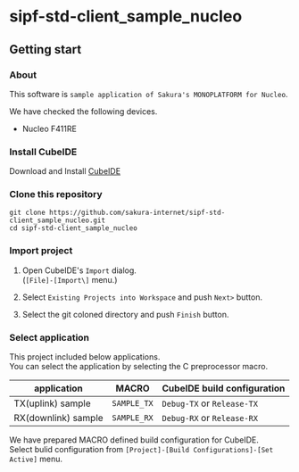 # sipf-std-client_sample_nucleo

## Getting start

### About

This software is `sample application of Sakura's MONOPLATFORM for Nucleo`. 

We have checked the following devices.

- Nucleo F411RE


### Install CubeIDE

Download and Install [CubeIDE](https://www.st.com/ja/development-tools/stm32cubeide.html)

### Clone this repository

```
git clone https://github.com/sakura-internet/sipf-std-client_sample_nucleo.git
cd sipf-std-client_sample_nucleo
```

### Import project

1. Open CubeIDE's `Import` dialog.   
(`[File]-[Import\]` menu.)

2. Select `Existing Projects into Workspace` and push `Next>` button.

3. Select the git coloned directory and push `Finish` button.


### Select application

This project included below applications.  
You can select the application by selecting the C preprocessor macro.  

| application | MACRO | CubeIDE build configuration |
|---|---|---|
| TX(uplink) sample | `SAMPLE_TX` | `Debug-TX` or `Release-TX` |
| RX(downlink) sample | `SAMPLE_RX` | `Debug-RX` or `Release-RX` |

We have prepared MACRO defined build configuration for CubeIDE.  
Select bulid configuration from `[Project]-[Build Configurations]-[Set Active]` menu.
